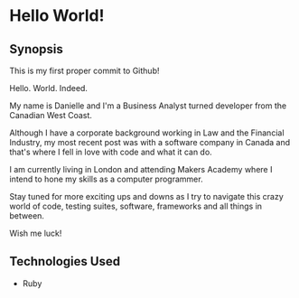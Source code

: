 Hello World!
=======================

## Synopsis

This is my first proper commit to Github! 

Hello. World. Indeed. 

My name is Danielle and I'm a Business Analyst turned developer from the Canadian West Coast.

Although I have a corporate background working in Law and the Financial Industry, my most recent post was with a software company in Canada and that's where I fell in love with code and what it can do. 

I am currently living in London and attending Makers Academy where I intend to hone my skills as a computer programmer.

Stay tuned for more exciting ups and downs as I try to navigate this crazy world of code, testing suites, software, frameworks and all things in between. 

Wish me luck!

## Technologies Used

- Ruby
